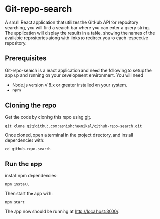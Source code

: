 # Git-repo-search

A small React application that utilizes the GitHub API for repository searching, you will find a search bar where you can enter a query string. The application will display the results in a table, showing the names of the available repositories along with links to redirect you to each respective repository.

## Prerequisites

Git-repo-search is a react application and need the following to setup the app up and running on your development environment. You will need

* Node.js version v18.x or greater installed on your system.
* npm 

## Cloning the repo

Get the code by cloning this repo using [git](https://git-scm.com/).

```
git clone git@github.com:ashishcheenikal/github-repo-search.git
```
Once cloned, open a terminal in the project directory, and install dependencies with:

```
cd github-repo-search
```
## Run the app
install npm dependencies:
```
npm install
```
Then start the app with:

```
npm start
```

The app now should be running at [http://localhost:3000/](http://localhost:3000/).
